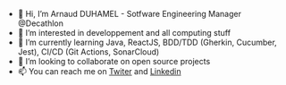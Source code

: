 - 👋 Hi, I’m Arnaud DUHAMEL - Sotfware Engineering Manager @Decathlon
- 👀 I’m interested in developpement and all computing stuff
- 🌱 I’m currently learning Java, ReactJS, BDD/TDD (Gherkin, Cucumber, Jest), CI/CD (Git Actions, SonarCloud)
- 💞️ I’m looking to collaborate on open source projects
- 📫 You can reach me on [Twiter](https://twitter.com/Arnaud_Duhamel) and [Linkedin](https://www.linkedin.com/in/arnaud-duhamel-0123a51b/)

<!---
Arnaud80/Arnaud80 is a ✨ special ✨ repository because its `README.md` (this file) appears on your GitHub profile.
You can click the Preview link to take a look at your changes.
--->
